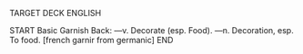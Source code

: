 TARGET DECK
ENGLISH

START
Basic
Garnish
Back: —v. Decorate (esp. Food). —n. Decoration, esp. To food. [french garnir from germanic]
END
